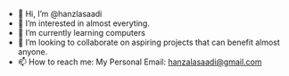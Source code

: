 - 👋 Hi, I’m @hanzlasaadi
- 👀 I’m interested in almost everyting.
- 🌱 I’m currently learning computers
- 💞️ I’m looking to collaborate on aspiring projects that can benefit almost anyone.
- 📫 How to reach me: 
         My Personal Email: hanzalasaadi@gmail.com

<!---
hanzlasaadi/hanzlasaadi is a ✨ special ✨ repository because its `README.md` (this file) appears on your GitHub profile.
You can click the Preview link to take a look at your changes.
--->
